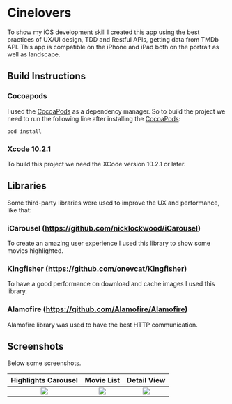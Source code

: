# Cinelovers
To show my iOS development skill I created this app using the best practices of UX/UI design, TDD and Restful APIs, getting data from TMDb API. This app is compatible on the iPhone and iPad both on the portrait as well as landscape.

## Build Instructions
### Cocoapods
I used the [CocoaPods](https://cocoapods.org) as a dependency manager. So to build the project we need to run the following line after installing the [CocoaPods](https://cocoapods.org):

    pod install

### Xcode 10.2.1
To build this project we need the XCode version 10.2.1 or later.

## Libraries
Some third-party libraries were used to improve the UX and performance, like that:
### iCarousel (https://github.com/nicklockwood/iCarousel)
To create an amazing user experience I used this library to show some movies highlighted.  

### Kingfisher (https://github.com/onevcat/Kingfisher)
To have a good performance on download and cache images I used this library.

### Alamofire (https://github.com/Alamofire/Alamofire)
Alamofire library was used to have the best HTTP communication.

## Screenshots
Below some screenshots.

Highlights Carousel        |  Movie List               |  Detail View
:-------------------------:|:-------------------------:|:-------------------------:
![](https://github.com/rodrigobusata/BMovies/blob/development/Screenshots/1_highlights.PNG?raw=true)  |  ![](https://github.com/rodrigobusata/BMovies/blob/development/Screenshots/2_movies.PNG?raw=true) | ![](https://github.com/rodrigobusata/BMovies/blob/development/Screenshots/3_detail.PNG?raw=true)
